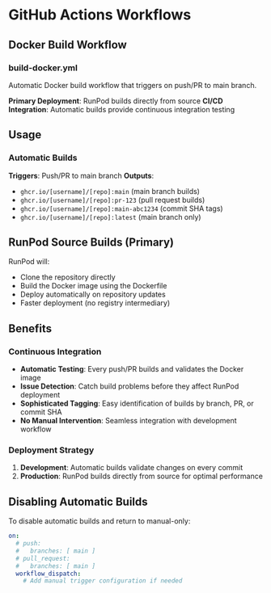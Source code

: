 # GitHub Actions Workflows

## Docker Build Workflow

### build-docker.yml
Automatic Docker build workflow that triggers on push/PR to main branch.

**Primary Deployment**: RunPod builds directly from source
**CI/CD Integration**: Automatic builds provide continuous integration testing

## Usage

### Automatic Builds
**Triggers**: Push/PR to main branch
**Outputs**:
- `ghcr.io/[username]/[repo]:main` (main branch builds)
- `ghcr.io/[username]/[repo]:pr-123` (pull request builds)  
- `ghcr.io/[username]/[repo]:main-abc1234` (commit SHA tags)
- `ghcr.io/[username]/[repo]:latest` (main branch only)

## RunPod Source Builds (Primary)
RunPod will:
- Clone the repository directly
- Build the Docker image using the Dockerfile  
- Deploy automatically on repository updates
- Faster deployment (no registry intermediary)

## Benefits

### Continuous Integration
- **Automatic Testing**: Every push/PR builds and validates the Docker image
- **Issue Detection**: Catch build problems before they affect RunPod deployment  
- **Sophisticated Tagging**: Easy identification of builds by branch, PR, or commit SHA
- **No Manual Intervention**: Seamless integration with development workflow

### Deployment Strategy
1. **Development**: Automatic builds validate changes on every commit
2. **Production**: RunPod builds directly from source for optimal performance

## Disabling Automatic Builds
To disable automatic builds and return to manual-only:
```yaml
on:
  # push:
  #   branches: [ main ]
  # pull_request:
  #   branches: [ main ]
  workflow_dispatch:
    # Add manual trigger configuration if needed
```
